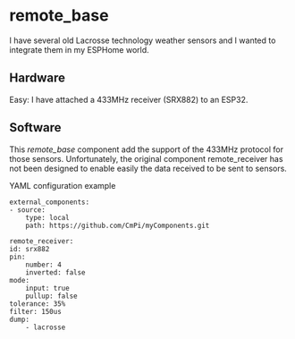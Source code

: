 # remote_base

I have several old Lacrosse technology weather sensors and I wanted to integrate them in my ESPHome world.

## Hardware

Easy: I have attached a 433MHz receiver (SRX882) to an ESP32.

## Software

This *remote_base* component add the support of the 433MHz protocol for those sensors.
Unfortunately, the original component remote_receiver has not been designed to enable easily the data received to be sent to sensors.

YAML configuration example

    external_components:
    - source: 
        type: local
        path: https://github.com/CmPi/myComponents.git

    remote_receiver:
    id: srx882
    pin:
        number: 4
        inverted: false
    mode: 
        input: true
        pullup: false
    tolerance: 35%
    filter: 150us
    dump: 
        - lacrosse